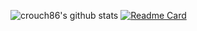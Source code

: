 ![crouch86's github stats](https://github-readme-stats.vercel.app/api?username=crouch86&show_icons=true&count_private=true&include_all_commits=true&hide_border=true&theme=highcontrast)                                                 [![Readme Card](https://github-readme-stats.vercel.app/api/pin/?username=crouch86&repo=crouch86&theme=highcontrast)](https://github.com/crouch86/crouch86)
